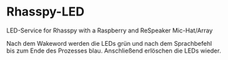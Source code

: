 # Rhasspy-LED
LED-Service for Rhasspy with a Raspberry and ReSpeaker Mic-Hat/Array  
  
  Nach dem Wakeword werden die LEDs grün und nach dem Sprachbefehl bis zum Ende des Prozesses blau. Anschließend erlöschen die LEDs wieder.


